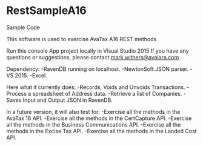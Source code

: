 # RestSampleA16
Sample Code

This software is used to exercise AvaTax A16 REST methods

Run this console App project locally in Visual Studio 2015
If you have any questions or suggestions, please contact mark.withers@avalara.com

Dependency:
-RavenDB running on localhost.
-NewtonSoft.JSON parser.
-VS 2015.
-Excel.

Here  what it currently does:
-Records, Voids and Unvoids Transactions.
-Process a spreadsheet of Address data. 
-Retrieve a list of Companies.
-Saves Input and Output JSON in RavenDB.

In a future version, it will also test for:
-Exercise all the methods in the AvaTax 16 API.
-Exercise all the methods in the CertCapture API.
-Exercise all the methods in the Business Communications API.
-Exercise all the methods in the Excise Tax API.
-Exercise all the methods in the Landed Cost API.

